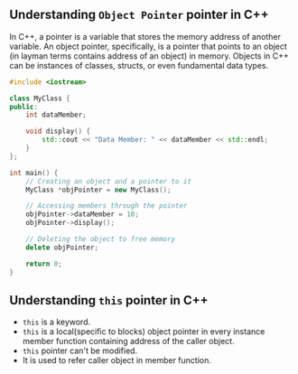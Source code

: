 ## Understanding `Object Pointer` pointer in C++
In C++, a pointer is a variable that stores the memory address of another variable. An object pointer, specifically, is a pointer that points to an object (in layman terms contains address of an object) in memory. Objects in C++ can be instances of classes, structs, or even fundamental data types.

```cpp
#include <iostream>

class MyClass {
public:
    int dataMember;

    void display() {
        std::cout << "Data Member: " << dataMember << std::endl;
    }
};

int main() {
    // Creating an object and a pointer to it
    MyClass *objPointer = new MyClass();

    // Accessing members through the pointer
    objPointer->dataMember = 10;
    objPointer->display();

    // Deleting the object to free memory
    delete objPointer;

    return 0;
}

```

## Understanding `this` pointer in C++

  - `this` is a keyword.
  - `this` is a local(specific to blocks) object pointer in every instance member function containing address of the caller object.
  - `this` pointer  can't be modified.
  - It is used to refer caller object in member function.


